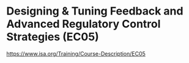 # Designing & Tuning Feedback and Advanced Regulatory Control Strategies (EC05)

https://www.isa.org/Training/Course-Description/EC05
